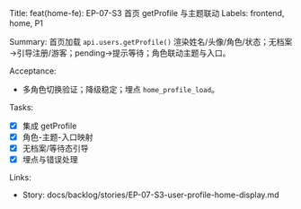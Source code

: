 Title: feat(home-fe): EP-07-S3 首页 getProfile 与主题联动
Labels: frontend, home, P1

Summary:
首页加载 `api.users.getProfile()` 渲染姓名/头像/角色/状态；无档案→引导注册/游客；pending→提示等待；角色联动主题与入口。

Acceptance:
- 多角色切换验证；降级稳定；埋点 `home_profile_load`。

Tasks:
- [x] 集成 getProfile
- [x] 角色-主题-入口映射
- [x] 无档案/等待态引导
- [x] 埋点与错误处理

Links:
- Story: docs/backlog/stories/EP-07-S3-user-profile-home-display.md
